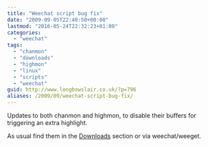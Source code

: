 ```yaml
---
title: "Weechat script bug fix"
date: "2009-09-05T22:40:50+00:00"
lastmod: "2016-05-24T22:32:23+01:00"
categories: 
  - "weechat"
tags: 
  - "chanmon"
  - "downloads"
  - "highmon"
  - "linux"
  - "scripts"
  - "weechat"
guid: http://www.longbowslair.co.uk/?p=796
aliases: /2009/09/weechat-script-bug-fix/
---
```


Updates to both chanmon and highmon, to disable their buffers for triggering an extra highlight.

As usual find them in the [Downloads](/downloads/) section or via weechat/weeget.
